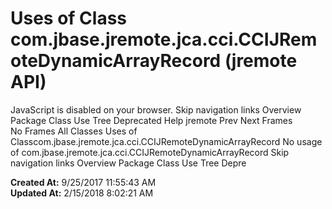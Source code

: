 # Uses of Class com.jbase.jremote.jca.cci.CCIJRemoteDynamicArrayRecord (jremote   API)

JavaScript is disabled on your browser. Skip navigation links Overview Package Class Use Tree Deprecated Help jremote Prev Next Frames No Frames All Classes Uses of Classcom.jbase.jremote.jca.cci.CCIJRemoteDynamicArrayRecord No usage of com.jbase.jremote.jca.cci.CCIJRemoteDynamicArrayRecord Skip navigation links Overview Package Class Use Tree Depre  

**Created At:** 9/25/2017 11:55:43 AM  
**Updated At:** 2/15/2018 8:02:21 AM  

